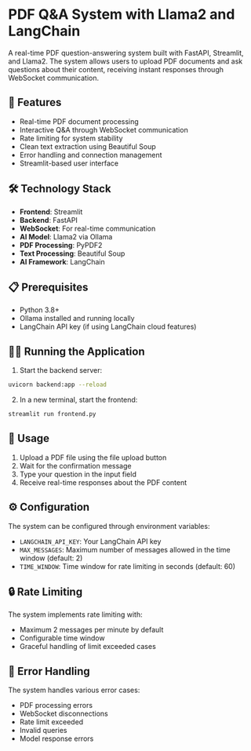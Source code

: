# PDF Q&A System with Llama2 and LangChain

A real-time PDF question-answering system built with FastAPI, Streamlit, and Llama2. The system allows users to upload PDF documents and ask questions about their content, receiving instant responses through WebSocket communication.

## 🌟 Features

- Real-time PDF document processing
- Interactive Q&A through WebSocket communication
- Rate limiting for system stability
- Clean text extraction using Beautiful Soup
- Error handling and connection management
- Streamlit-based user interface

## 🛠️ Technology Stack

- **Frontend**: Streamlit
- **Backend**: FastAPI
- **WebSocket**: For real-time communication
- **AI Model**: Llama2 via Ollama
- **PDF Processing**: PyPDF2
- **Text Processing**: Beautiful Soup
- **AI Framework**: LangChain

## 📋 Prerequisites

- Python 3.8+
- Ollama installed and running locally
- LangChain API key (if using LangChain cloud features)

## 🏃‍♂️ Running the Application

1. Start the backend server:
```bash
uvicorn backend:app --reload
```

2. In a new terminal, start the frontend:
```bash
streamlit run frontend.py
```

## 📝 Usage

1. Upload a PDF file using the file upload button
2. Wait for the confirmation message
3. Type your question in the input field
4. Receive real-time responses about the PDF content

## ⚙️ Configuration

The system can be configured through environment variables:

- `LANGCHAIN_API_KEY`: Your LangChain API key
- `MAX_MESSAGES`: Maximum number of messages allowed in the time window (default: 2)
- `TIME_WINDOW`: Time window for rate limiting in seconds (default: 60)

## 🔒 Rate Limiting

The system implements rate limiting with:
- Maximum 2 messages per minute by default
- Configurable time window
- Graceful handling of limit exceeded cases

## 🛑 Error Handling

The system handles various error cases:
- PDF processing errors
- WebSocket disconnections
- Rate limit exceeded
- Invalid queries
- Model response errors
